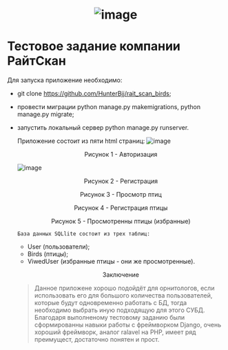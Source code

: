 # <p align="center"> ![image](https://github.com/HunterBjj/rait_scan_birds/assets/64096687/2e616eee-d915-4dca-bef9-c51a0db2bfde) </p>
# Тестовое задание компании РайтСкан


Для запуска приложение необходимо:
- git clone https://github.com/HunterBjj/rait_scan_birds;
- провеcти миграции python manage.py makemigrations, python manage.py migrate;
- запустить локальный сервер python manage.py runserver.

  Приложение состоит из пяти html страниц:
  ![image](https://github.com/HunterBjj/rait_scan_birds/assets/64096687/91718111-901c-41ab-ad04-a3f0b0d8f28a)
   <p align="center"> Рисунок 1 - Авторизация </p>
   
  ![image](https://github.com/HunterBjj/rait_scan_birds/assets/64096687/6d0997ff-8cce-4ac3-b6f5-1e95d3589711)
    <p align="center"> Рисунок 2 - Регистрация </p>

    <p align="center"> Рисунок 3 - Просмотр птиц </p>

    <p align="center"> Рисунок 4 - Регистрация птицы </p>

    <p align="center"> Рисунок 5 - Просмотренны птицы (избранные) </p>

      База данных SQLlite состоит из трех таблиц:
    - User (пользователи);
    - Birds (птицы);
    - ViwedUser (избранные птицы - они же просмотренные).

      
    <p align="center"> Заключение </p>

  > Данное приложене хорошо подойдёт для орнитологов, если использовать его для большого количества пользователей, которые будут одновременно работать с БД, тогда необходимо выбрать иную подходящую для этого СУБД. Благодаря выполненому тестовому заданию были сформированны навыки работы с фреймворком Django, очень хороший фреймворк, аналог ralavel на PHP, имеет ряд преимущест, достаточно понятен и прост. 
